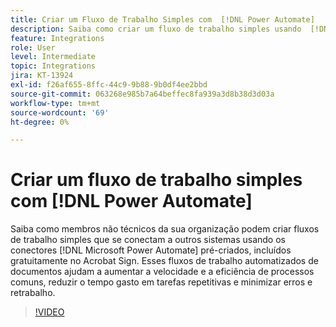 ```yaml
---
title: Criar um Fluxo de Trabalho Simples com  [!DNL Power Automate]
description: Saiba como criar um fluxo de trabalho simples usando  [!DNL Power Automate] conectores
feature: Integrations
role: User
level: Intermediate
topic: Integrations
jira: KT-13924
exl-id: f26af655-8ffc-44c9-9b88-9b0df4ee2bbd
source-git-commit: 063268e985b7a64beffec8fa939a3d8b38d3d03a
workflow-type: tm+mt
source-wordcount: '69'
ht-degree: 0%

---
```


# Criar um fluxo de trabalho simples com [!DNL Power Automate]

Saiba como membros não técnicos da sua organização podem criar fluxos de trabalho simples que se conectam a outros sistemas usando os conectores [!DNL Microsoft Power Automate] pré-criados, incluídos gratuitamente no Acrobat Sign. Esses fluxos de trabalho automatizados de documentos ajudam a aumentar a velocidade e a eficiência de processos comuns, reduzir o tempo gasto em tarefas repetitivas e minimizar erros e retrabalho.


>[!VIDEO](https://video.tv.adobe.com/v/3424251?quality=12&learn=on&hidetitle=true)
